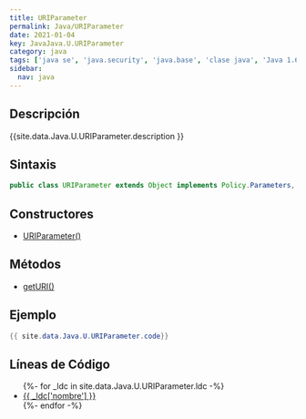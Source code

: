```yaml
---
title: URIParameter
permalink: Java/URIParameter
date: 2021-01-04
key: JavaJava.U.URIParameter
category: java
tags: ['java se', 'java.security', 'java.base', 'clase java', 'Java 1.6']
sidebar: 
  nav: java
---
```


## Descripción
{{site.data.Java.U.URIParameter.description }}

## Sintaxis
~~~java
public class URIParameter extends Object implements Policy.Parameters, Configuration.Parameters
~~~

## Constructores
* [URIParameter()](/Java/URIParameter/URIParameter/)

## Métodos
* [getURI()](/Java/URIParameter/getURI)

## Ejemplo
~~~java
{{ site.data.Java.U.URIParameter.code}}
~~~

## Líneas de Código
<ul>
{%- for _ldc in site.data.Java.U.URIParameter.ldc -%}
   <li>
       <a href="{{_ldc['url'] }}">{{ _ldc['nombre'] }}</a>
   </li>
{%- endfor -%}
</ul>
